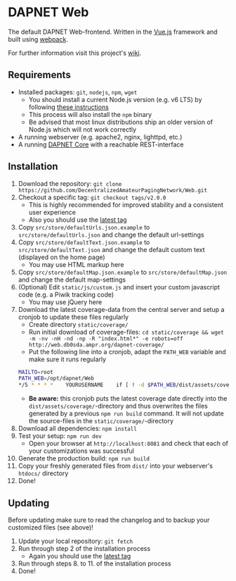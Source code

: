 # DAPNET Web
The default DAPNET Web-frontend.
Written in the [Vue.js](https://github.com/vuejs/vue) framework and built using [webpack](https://github.com/webpack/webpack).

For further information visit this project's [wiki](https://github.com/DecentralizedAmateurPagingNetwork/Web/wiki).

## Requirements
* Installed packages: `git`, `nodejs`, `npm`, `wget`
	* You should install a current Node.js version (e.g. v6 LTS) by following [these instructions](https://nodejs.org/en/download/package-manager/)
	* This process will also install the `npm` binary
	* Be advised that most linux distributions ship an older version of Node.js which will not work correctly
* A running webserver (e.g. apache2, nginx, lighttpd, etc.)
* A running [DAPNET Core](https://github.com/DecentralizedAmateurPagingNetwork/Core) with a reachable REST-interface

## Installation
1. Download the repository: `git clone https://github.com/DecentralizedAmateurPagingNetwork/Web.git`
2. Checkout a specific tag: `git checkout tags/v2.0.0`
	* This is highly recommended for improved stability and a consistent user experience
	* Also you should use the [latest tag](https://github.com/DecentralizedAmateurPagingNetwork/Web/releases)
3. Copy `src/store/defaultUrls.json.example` to `src/store/defaultUrls.json` and change the default url-settings
4. Copy `src/store/defaultText.json.example` to `src/store/defaultText.json` and change the default custom text (displayed on the home page)
	* You may use HTML markup here
5. Copy `src/store/defaultMap.json.example` to `src/store/defaultMap.json` and change the default map-settings
6. (Optional) Edit `static/js/custom.js` and insert your custom javascript code (e.g. a Piwik tracking code)
	* You may use jQuery here
7. Download the latest coverage-data from the central server and setup a cronjob to update these files regularly
	* Create directory `static/coverage/`
	* Run initial download of coverage-files: `cd static/coverage && wget -m -nv -nH -nd -np -R "index.html*" -e robots=off http://web.db0sda.ampr.org/dapnet-coverage/`
	* Put the following line into a cronjob, adapt the `PATH_WEB` variable and make sure it runs regularly
	```bash
	MAILTO=root
	PATH_WEB=/opt/dapnet/Web
    */5 * * * *    YOURUSERNAME    if [ ! -d $PATH_WEB/dist/assets/coverage ]; then mkdir $PATH_WEB/dist/assets/coverage; fi && wget -m -nv -nH -nd -np -R "index.html*" -e robots=off -P $PATH_WEB/dist/assets/coverage http://web.db0sda.ampr.org/dapnet-coverage/
	```
	* **Be aware:** this cronjob puts the latest coverage date directly into the `dist/assets/coverage/`-directory and thus overwrites the files generated by a previous `npm run build` command. It will not update the source-files in the `static/coverage/`-directory
8. Download all dependencies: `npm install`
9. Test your setup: `npm run dev`
	* Open your browser at `http://localhost:8081` and check that each of your customizations was successful
10. Generate the production build: `npm run build`
11. Copy your freshly generated files from `dist/` into your webserver's `htdocs/` directory
12. Done!

## Updating
Before updating make sure to read the changelog and to backup your customized files (see above)!

1. Update your local repository: `git fetch`
2. Run through step 2 of the installation process
	* Again you should use the [latest tag](https://github.com/DecentralizedAmateurPagingNetwork/Web/releases)
3. Run through steps 8. to 11. of the installation process
4. Done!
